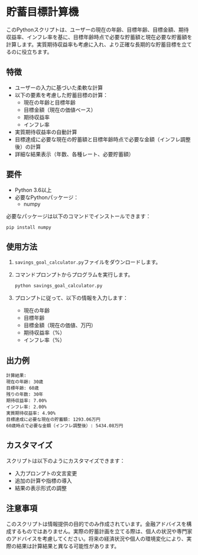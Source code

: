 # 貯蓄目標計算機

このPythonスクリプトは、ユーザーの現在の年齢、目標年齢、目標金額、期待収益率、インフレ率を基に、目標年齢時点で必要な貯蓄額と現在必要な貯蓄額を計算します。実質期待収益率も考慮に入れ、より正確な長期的な貯蓄目標を立てるのに役立ちます。

## 特徴

- ユーザーの入力に基づいた柔軟な計算
- 以下の要素を考慮した貯蓄目標の計算：
  - 現在の年齢と目標年齢
  - 目標金額（現在の価値ベース）
  - 期待収益率
  - インフレ率
- 実質期待収益率の自動計算
- 目標達成に必要な現在の貯蓄額と目標年齢時点で必要な金額（インフレ調整後）の計算
- 詳細な結果表示（年数、各種レート、必要貯蓄額）

## 要件

- Python 3.6以上
- 必要なPythonパッケージ：
  - numpy

必要なパッケージは以下のコマンドでインストールできます：

```
pip install numpy
```

## 使用方法

1. `savings_goal_calculator.py`ファイルをダウンロードします。

2. コマンドプロンプトからプログラムを実行します。
   ```bash
   python savings_goal_calculator.py
   ```

3. プロンプトに従って、以下の情報を入力します：
   - 現在の年齢
   - 目標年齢
   - 目標金額（現在の価値、万円）
   - 期待収益率（%）
   - インフレ率（%）

## 出力例

```
計算結果:
現在の年齢: 30歳
目標年齢: 60歳
残りの年数: 30年
期待収益率: 7.00%
インフレ率: 2.00%
実質期待収益率: 4.90%
目標達成に必要な現在の貯蓄額: 1293.06万円
60歳時点で必要な金額（インフレ調整後）: 5434.08万円
```

## カスタマイズ

スクリプトは以下のようにカスタマイズできます：
- 入力プロンプトの文言変更
- 追加の計算や指標の導入
- 結果の表示形式の調整

## 注意事項

このスクリプトは情報提供の目的でのみ作成されています。金融アドバイスを構成するものではありません。実際の貯蓄計画を立てる際は、個人の状況や専門家のアドバイスを考慮してください。将来の経済状況や個人の環境変化により、実際の結果は計算結果と異なる可能性があります。
